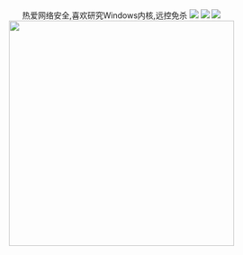 ## 

<div id="title" align=center> 

<p>
  热爱网络安全,喜欢研究Windows内核,远控免杀
<a href="https://github.com/380561016"><img src="https://img.shields.io/badge/GitHub-Ker0el-blue?logo=github" /></a>
<a href="https://space.bilibili.com/177308205"><img src="https://img.shields.io/badge/哔哩哔哩-Ker0el-pink?logo=bilibili" /></a>
<img src="https://img.shields.io/badge/QQ-380561016-red?logo=tencentqq" />
  
<img align="center" width="400" src="https://github-readme-stats.vercel.app/api?username=Ker0el&show_icons=true&theme=radical" />
<br/>


</p>



</div>



